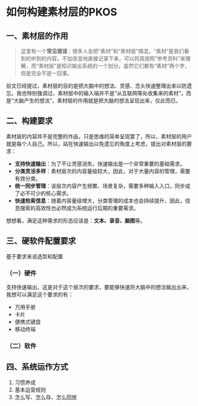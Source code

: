 # 如何构建素材层的PKOS

## 一、素材层的作用

> 这里有一个**常见错误**：很多人会把“素材”和“素材层”搞混，“素材”是我们看到的听到的内容，不加改变地直接记录下来，可以将其按照“参考资料”来理解，而“素材层”是知识输出系统的一个划分。虽然它们都有“素材”两个字，但是完全不是一回事。

前文已经提过，素材层的目的是把大脑中的想法、灵感、念头快速整理出来以防遗忘。我也特别强调过，素材层中的输入端并不是“从互联网等处收集来的素材”，而是“大脑产生的想法”，素材层的作用就是把大脑的想法呈现出来，仅此而已。

## 二、构建要求

素材层的内容并不是完整的作品，只是思维的简单呈现罢了，所以，素材层的用户就是每个人自己。所以，站在快速输出以免遗忘的角度上考虑，提出对素材层的要求：

- **支持快速输出**：为了不让灵感消失，快速输出是一个非常重要的基础需求。
- **分类灵活多样**：素材层次的内容量级较大，因此，对于大量内容的管理，需要有效分类。
- **统一同步管理**：该层次内容产生频繁、场景复杂，需要多种输入入口，同步成了必不可少的核心需求。
- **快速检索信息**：随着内容量级增大，分类管理的成本也会持续提升，因此，信息搜索的高效性也必然成为系统运行后期的重要需求。

想想看，满足这种需求的形态应该是：**文本、录音、脑图**等。

## 三、硬软件配置要求

基于要求来谈选型和配置

### （一）硬件

支持快速输出，这是对于这个层次的要求，要能够快速将大脑中的想法输出出来，我想可以满足这个要求的有：

- 万用手册
- 卡片
- 便携式键盘
- 移动终端

### （二）软件


## 四、系统运作方式
1. 习惯养成
2. 基本运营规则
3. 怎么写、怎么存、怎么回放

